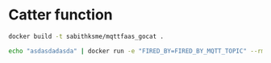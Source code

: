 # Catter function

```sh
docker build -t sabithksme/mqttfaas_gocat .

echo "asdasdadasda" | docker run -e "FIRED_BY=FIRED_BY_MQTT_TOPIC" --rm -i gocatter:latest
```
